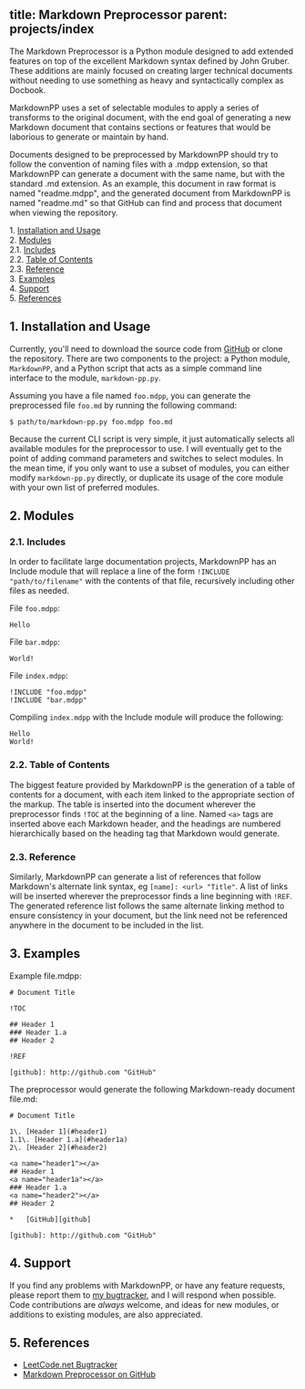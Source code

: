 title: Markdown Preprocessor
parent: projects/index
---

The Markdown Preprocessor is a Python module designed to add extended features
on top of the excellent Markdown syntax defined by John Gruber.  These additions
are mainly focused on creating larger technical documents without needing to use
something as heavy and syntactically complex as Docbook.

MarkdownPP uses a set of selectable modules to apply a series of transforms to
the original document, with the end goal of generating a new Markdown document
that contains sections or features that would be laborious to generate or
maintain by hand.

Documents designed to be preprocessed by MarkdownPP should try to follow the
convention of naming files with a .mdpp extension, so that MarkdownPP can
generate a document with the same name, but with the standard .md extension.
As an example, this document in raw format is named "readme.mdpp", and the
generated document from MarkdownPP is named "readme.md" so that GitHub can find
and process that document when viewing the repository.

1\.  [Installation and Usage](#installationandusage)  
2\.  [Modules](#modules)  
2.1\.  [Includes](#includes)  
2.2\.  [Table of Contents](#tableofcontents)  
2.3\.  [Reference](#reference)  
3\.  [Examples](#examples)  
4\.  [Support](#support)  
5\.  [References](#references)  

<a name="installationandusage"></a>

1\. Installation and Usage
----------------------

Currently, you'll need to download the source code from [GitHub][2] or clone
the repository.  There are two components to the project: a Python module,
`MarkdownPP`, and a Python script that acts as a simple command line interface
to the module, `markdown-pp.py`.

Assuming you have a file named `foo.mdpp`, you can generate the preprocessed
file `foo.md` by running the following command:

    $ path/to/markdown-pp.py foo.mdpp foo.md

Because the current CLI script is very simple, it just automatically selects
all available modules for the preprocessor to use.  I will eventually get to
the point of adding command parameters and switches to select modules.  In the
mean time, if you only want to use a subset of modules, you can either modify
`markdown-pp.py` directly, or duplicate its usage of the core module with your
own list of preferred modules.

<a name="modules"></a>

2\. Modules
--------

<a name="includes"></a>

### 2.1\. Includes

In order to facilitate large documentation projects, MarkdownPP has an Include
module that will replace a line of the form `!INCLUDE "path/to/filename"` with
the contents of that file, recursively including other files as needed.

File `foo.mdpp`:

	Hello

File `bar.mdpp`:

	World!

File `index.mdpp`:

	!INCLUDE "foo.mdpp"
	!INCLUDE "bar.mdpp"

Compiling `index.mdpp` with the Include module will produce the following:

	Hello
	World!

<a name="tableofcontents"></a>

### 2.2\. Table of Contents

The biggest feature provided by MarkdownPP is the generation of a table of
contents for a document, with each item linked to the appropriate section of the
markup.  The table is inserted into the document wherever the preprocessor finds
`!TOC` at the beginning of a line.  Named `<a>` tags are inserted above each
Markdown header, and the headings are numbered hierarchically based on the
heading tag that Markdown would generate.

<a name="reference"></a>

### 2.3\. Reference

Similarly, MarkdownPP can generate a list of references that follow Markdown's
alternate link syntax, eg `[name]: <url> "Title"`.  A list of links will be
inserted wherever the preprocessor finds a line beginning with `!REF`.  The
generated reference list follows the same alternate linking method to ensure
consistency in your document, but the link need not be referenced anywhere in
the document to be included in the list.

<a name="examples"></a>

3\. Examples
--------

Example file.mdpp:

	# Document Title

	!TOC

	## Header 1
	### Header 1.a
	## Header 2

	!REF

	[github]: http://github.com "GitHub"

The preprocessor would generate the following Markdown-ready document file.md:

	# Document Title

	1\. [Header 1](#header1)
	1.1\. [Header 1.a](#header1a)
	2\. [Header 2](#header2)

	<a name="header1"></a>
	## Header 1
	<a name="header1a"></a>
	### Header 1.a
	<a name="header2"></a>
	## Header 2

	*	[GitHub][github]

	[github]: http://github.com "GitHub"

<a name="support"></a>

4\. Support
-------

If you find any problems with MarkdownPP, or have any feature requests, please
report them to [my bugtracker][1], and I will respond when possible.  Code
contributions are *always* welcome, and ideas for new modules, or additions to
existing modules, are also appreciated.

<a name="references"></a>

5\. References
----------

*	[LeetCode.net Bugtracker][1]
*	[Markdown Preprocessor on GitHub][2]

[1]: http://leetcode.net/mantis "LeetCode.net Bugtracker"
[2]: http://github.com/jreese/markdown-pp "Markdown Preprocessor on GitHub"

